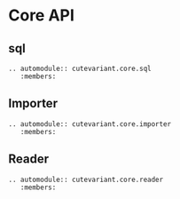 # Core API

## sql

```eval_rst
.. automodule:: cutevariant.core.sql
   :members: 
```

## Importer

```eval_rst
.. automodule:: cutevariant.core.importer
   :members:
```

## Reader

```eval_rst
.. automodule:: cutevariant.core.reader
   :members:
```